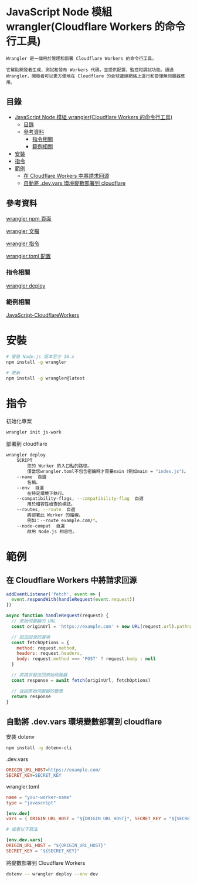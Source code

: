 # JavaScript Node 模組 wrangler(Cloudflare Workers 的命令行工具)

```
Wrangler 是一個用於管理和部署 Cloudflare Workers 的命令行工具。

它幫助開發者生成、測試和發布 Workers 代碼，並提供配置、監控和調試功能。通過 Wrangler，開發者可以更方便地在 Cloudflare 的全球邊緣網絡上運行和管理無伺服器應用。
```

## 目錄

- [JavaScript Node 模組 wrangler(Cloudflare Workers 的命令行工具)](#javascript-node-模組-wranglercloudflare-workers-的命令行工具)
  - [目錄](#目錄)
  - [參考資料](#參考資料)
    - [指令相關](#指令相關)
    - [範例相關](#範例相關)
- [安裝](#安裝)
- [指令](#指令)
- [範例](#範例)
  - [在 Cloudflare Workers 中將請求回源](#在-cloudflare-workers-中將請求回源)
  - [自動將 .dev.vars 環境變數部署到 cloudflare](#自動將-devvars-環境變數部署到-cloudflare)

## 參考資料

[wrangler npm 頁面](https://www.npmjs.com/package/wrangler)

[wrangler 文檔](https://developers.cloudflare.com/workers/wrangler/)

[wrangler 指令](https://developers.cloudflare.com/workers/wrangler/commands/)

[wrangler.toml 配置](https://developers.cloudflare.com/workers/wrangler/configuration/)

### 指令相關

[wrangler deploy](https://developers.cloudflare.com/workers/wrangler/commands/#deploy)

### 範例相關

[JavaScript-CloudflareWorkers](https://github.com/open222333/JavaScript-CloudflareWorkers)

# 安裝

```bash
# 安裝 Node.js 版本至少 16.x
npm install -g wrangler

# 更新
npm install -g wrangler@latest
```

# 指令

初始化專案

```bash
wrangler init js-work
```

部署到 cloudflare

```bash
wrangler deploy
    SCRIPT
        您的 Worker 的入口點的路徑。
        僅當您wrangler.toml不包含密鑰時才需要main（例如main = "index.js"）。
    --name  自選
        名稱。
    --env  自選
        在特定環境下執行。
    --compatibility-flags, --compatibility-flag  自選
        用於相容性檢查的標誌。
    --routes, --route  自選
        將部署此 Worker 的路線。
        例如：--route example.com/*。
    --node-compat  自選
        啟用 Node.js 相容性。
```

# 範例

## 在 Cloudflare Workers 中將請求回源

```JavaScript
addEventListener('fetch', event => {
  event.respondWith(handleRequest(event.request))
})

async function handleRequest(request) {
  // 原始伺服器的 URL
  const originUrl = 'https://example.com' + new URL(request.url).pathname

  // 設定回源的選項
  const fetchOptions = {
    method: request.method,
    headers: request.headers,
    body: request.method === 'POST' ? request.body : null
  }

  // 將請求發送回原始伺服器
  const response = await fetch(originUrl, fetchOptions)

  // 返回原始伺服器的響應
  return response
}
```

## 自動將 .dev.vars 環境變數部署到 cloudflare

安裝 dotenv

```bash
npm install -g dotenv-cli
```

.dev.vars

```ini
ORIGIN_URL_HOST=https://example.com/
SECRET_KEY=SECRET_KEY
```

wrangler.toml

```toml
name = "your-worker-name"
type = "javascript"

[env.dev]
vars = { ORIGIN_URL_HOST = "${ORIGIN_URL_HOST}", SECRET_KEY = "${SECRET_KEY}" }

# 或者以下寫法

[env.dev.vars]
ORIGIN_URL_HOST = "${ORIGIN_URL_HOST}"
SECRET_KEY = "${SECRET_KEY}"
```

將變數部署到 Cloudflare Workers

```bash
dotenv -- wrangler deploy --env dev
```
